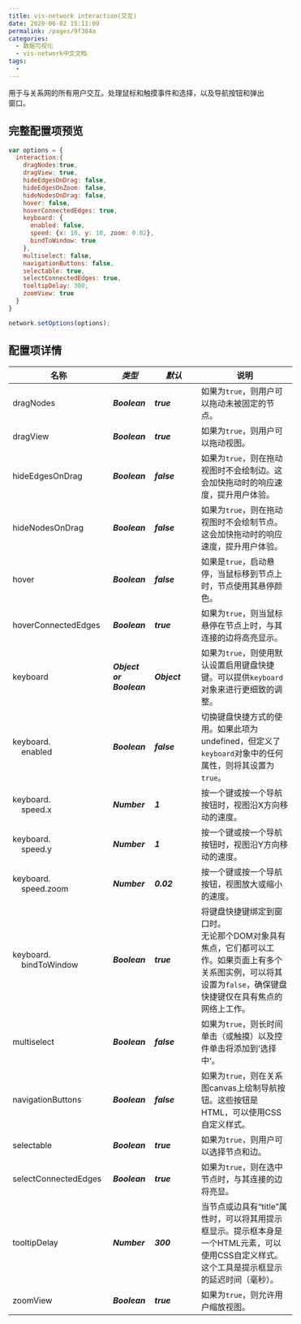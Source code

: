 ```yaml
---
title: vis-network interaction(交互)
date: 2020-06-02 15:11:09
permalink: /pages/9f384a
categories: 
  - 数据可视化
  - vis-network中文文档
tags: 
  - 
---
```


<style scoped> 
  table { min-width: 560px; }
  thead tr th:nth-child(1),tbody tr td:nth-child(1) { 	width: 182px;} 
  thead tr th:nth-child(2),tbody tr td:nth-child(2) { 	width: 66px;font-style: italic;font-weight: bolder; } 
  thead tr th:nth-child(3),tbody tr td:nth-child(3) { 	width: 76px;font-style: italic;font-weight: bolder;  } 
  thead tr th:nth-child(4),tbody tr td:nth-child(4) { 	min-width: 104px; } 
</style>

用于与关系网的所有用户交互。处理鼠标和触摸事件和选择，以及导航按钮和弹出窗口。

##  完整配置项预览

```js
var options = {
  interaction:{
    dragNodes:true,
    dragView: true,
    hideEdgesOnDrag: false,
    hideEdgesOnZoom: false,
    hideNodesOnDrag: false,
    hover: false,
    hoverConnectedEdges: true,
    keyboard: {
      enabled: false,
      speed: {x: 10, y: 10, zoom: 0.02},
      bindToWindow: true
    },
    multiselect: false,
    navigationButtons: false,
    selectable: true,
    selectConnectedEdges: true,
    tooltipDelay: 300,
    zoomView: true
  }
}

network.setOptions(options);
```

## 配置项详情

| **名称**                                           | **类型**           | **默认** | **说明**                                                     |
| -------------------------------------------------- | ------------------ | -------- | ------------------------------------------------------------ |
| dragNodes                                          | Boolean            | true     | 如果为`true`，则用户可以拖动未被固定的节点。                 |
| dragView                                           | Boolean            | true     | 如果为`true`，则用户可以拖动视图。                           |
| hideEdgesOnDrag                                    | Boolean            | false    | 如果为`true`，则在拖动视图时不会绘制边。这会加快拖动时的响应速度，提升用户体验。 |
| hideNodesOnDrag                                    | Boolean            | false    | 如果为`true`，则在拖动视图时不会绘制节点。这会加快拖动时的响应速度，提升用户体验。 |
| hover                                              | Boolean            | false    | 如果是`true`，启动悬停，当鼠标移到节点上时，节点使用其悬停颜色。 |
| hoverConnectedEdges                                | Boolean            | true     | 如果为`true`，则当鼠标悬停在节点上时，与其连接的边将高亮显示。 |
| keyboard                                           | Object or  Boolean | Object   | 如果为`true`，则使用默认设置启用键盘快捷键。可以提供`keyboard`对象来进行更细致的调整。 |
| keyboard.<br/>&nbsp;&nbsp;&nbsp;&nbsp;enabled      | Boolean            | false    | 切换键盘快捷方式的使用。如果此项为undefined，但定义了`keyboard`对象中的任何属性，则将其设置为`true`。 |
| keyboard.<br/>&nbsp;&nbsp;&nbsp;&nbsp;speed.x      | Number             | 1        | 按一个键或按一个导航按钮时，视图沿X方向移动的速度。          |
| keyboard.<br/>&nbsp;&nbsp;&nbsp;&nbsp;speed.y      | Number             | 1        | 按一个键或按一个导航按钮时，视图沿Y方向移动的速度。          |
| keyboard.<br/>&nbsp;&nbsp;&nbsp;&nbsp;speed.zoom   | Number             | 0.02     | 按一个键或按一个导航按钮，视图放大或缩小的速度。             |
| keyboard.<br/>&nbsp;&nbsp;&nbsp;&nbsp;bindToWindow | Boolean            | true     | 将键盘快捷键绑定到窗口时。<br/>无论那个DOM对象具有焦点，它们都可以工作。如果页面上有多个关系图实例，可以将其设置为`false`，确保键盘快捷键仅在具有焦点的网络上工作。 |
| multiselect                                        | Boolean            | false    | 如果为`true`，则长时间单击（或触摸）以及控件单击将添加到’选择中‘。 |
| navigationButtons                                  | Boolean            | false    | 如果为`true`，则在关系图canvas上绘制导航按钮。这些按钮是HTML，可以使用CSS自定义样式。 |
| selectable                                         | Boolean            | true     | 如果为`true`，则用户可以选择节点和边。                       |
| selectConnectedEdges                               | Boolean            | true     | 如果为`true`，则在选中节点时，与其连接的边将亮显。           |
| tooltipDelay                                       | Number             | 300      | 当节点或边具有“title”属性时，可以将其用提示框显示。提示框本身是一个HTML元素，可以使用CSS自定义样式。这个工具是提示框显示的延迟时间（毫秒）。 |
| zoomView                                           | Boolean            | true     | 如果为`true`，则允许用户缩放视图。                           |